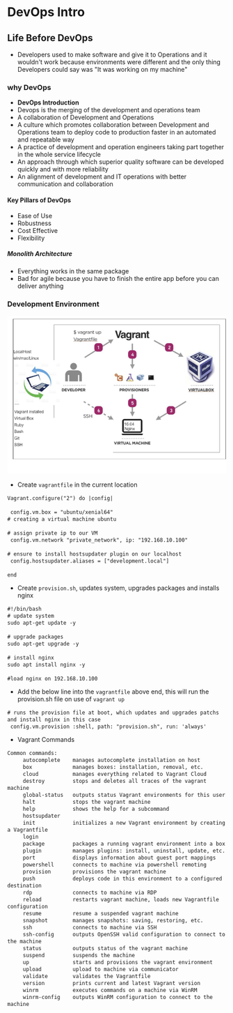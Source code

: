 # DevOps Intro
## Life Before DevOps
- Developers used to make software and give it to Operations and it wouldn't work because environments were different and the only thing Developers could say was "It was working on my machine"
### why DevOps
- **DevOps Introduction**
- Devops is the merging of the development and operations team
- A collaboration of Development and Operations
- A culture which promotes collaboration between Development and Operations team to deploy code to production faster in an automated and repeatable way
- A practice of development and operation engineers taking part together in the whole service lifecycle
- An approach through which superior quality software can be developed quickly and with more reliability
- An alignment of development and IT operations with better communication and collaboration
#### Key Pillars of DevOps
- Ease of Use
- Robustness
- Cost Effective
- Flexibility
##### Monolith Architecture
- Everything works in the same package
- Bad for agile because you have to finish the entire app before you can deliver anything

### Development Environment
![](images/dev-env.png)

- Create `vagrantfile` in the current location
```
Vagrant.configure("2") do |config|

 config.vm.box = "ubuntu/xenial64"
# creating a virtual machine ubuntu

# assign private ip to our VM
 config.vm.network "private_network", ip: "192.168.10.100"

# ensure to install hostsupdater plugin on our localhost
 config.hostsupdater.aliases = ["development.local"]

end
```
- Create `provision.sh`, updates system, upgrades packages and installs nginx
```
#!/bin/bash
# update system
sudo apt-get update -y

# upgrade packages
sudo apt-get upgrade -y

# install nginx
sudo apt install nginx -y

#load nginx on 192.168.10.100
```

- Add the below line into the `vagrantfile` above end, this will run the provision.sh file on use of `vagrant up`

```
# runs the provision file at boot, which updates and upgrades patchs and install nginx in this case
 config.vm.provision :shell, path: "provision.sh", run: 'always'
```

- Vagrant Commands

```
Common commands:
     autocomplete    manages autocomplete installation on host
     box             manages boxes: installation, removal, etc.
     cloud           manages everything related to Vagrant Cloud
     destroy         stops and deletes all traces of the vagrant machine
     global-status   outputs status Vagrant environments for this user
     halt            stops the vagrant machine
     help            shows the help for a subcommand
     hostsupdater
     init            initializes a new Vagrant environment by creating a Vagrantfile
     login
     package         packages a running vagrant environment into a box
     plugin          manages plugins: install, uninstall, update, etc.
     port            displays information about guest port mappings
     powershell      connects to machine via powershell remoting
     provision       provisions the vagrant machine
     push            deploys code in this environment to a configured destination
     rdp             connects to machine via RDP
     reload          restarts vagrant machine, loads new Vagrantfile configuration
     resume          resume a suspended vagrant machine
     snapshot        manages snapshots: saving, restoring, etc.
     ssh             connects to machine via SSH
     ssh-config      outputs OpenSSH valid configuration to connect to the machine
     status          outputs status of the vagrant machine
     suspend         suspends the machine
     up              starts and provisions the vagrant environment
     upload          upload to machine via communicator
     validate        validates the Vagrantfile
     version         prints current and latest Vagrant version
     winrm           executes commands on a machine via WinRM
     winrm-config    outputs WinRM configuration to connect to the machine

```
